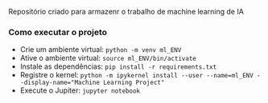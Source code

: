 Repositório criado para armazenr o trabalho de machine learning de IA

### Como executar o projeto
- Crie um ambiente virtual: `python -m venv ml_ENV`
- Ative o ambiente virtual: `source ml_ENV/bin/activate`
- Instale as dependências: `pip install -r requirements.txt`
- Registre o kernel: `python -m ipykernel install --user --name=ml_ENV --display-name="Machine Learning Project"`
- Execute o Jupiter: `jupyter notebook`